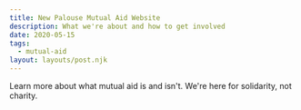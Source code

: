 ```yaml
---
title: New Palouse Mutual Aid Website
description: What we're about and how to get involved
date: 2020-05-15
tags:
  - mutual-aid
layout: layouts/post.njk
---
```


Learn more about what mutual aid is and isn't.  We're here for solidarity, not charity.
